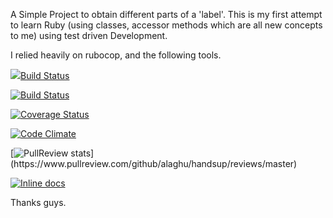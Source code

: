 A Simple Project to obtain different parts of a 'label'. This is my first attempt
to learn Ruby (using classes, accessor methods which are all new concepts to me) 
using test driven Development.

I relied heavily on rubocop, and the following tools. 

<a href="https://travis-ci.org/alaghu/handsup" target="_blank"><img src= "https://travis-ci.org/alaghu/handsup.svg?branch=master">Build Status</a>


[![Build Status](https://travis-ci.org/alaghu/handsup.svg?branch=master)](https://travis-ci.org/alaghu/handsup)

[![Coverage Status](https://coveralls.io/repos/alaghu/handsup/badge.svg)](https://coveralls.io/r/alaghu/handsup)

[![Code Climate](https://codeclimate.com/github/alaghu/handsup/badges/gpa.svg)](https://codeclimate.com/github/alaghu/handsup)

[![PullReview stats](https://www.pullreview.com/github/alaghu/handsup/badges/master.svg?)](https://www.pullreview.com/github/alaghu/handsup/reviews/master)

[![Inline docs](http://inch-ci.org/github/alaghu/Handsup.svg?branch=master)](http://inch-ci.org/github/alaghu/Handsup)

Thanks guys.

